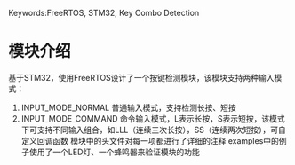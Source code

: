 Keywords:FreeRTOS, STM32, Key Combo Detection
# 模块介绍
  基于STM32，使用FreeRTOS设计了一个按键检测模块，该模块支持两种输入模式：  
  1. INPUT_MODE_NORMAL 普通输入模式，支持检测长按、短按
  2. INPUT_MODE_COMMAND 命令输入模式，L表示长按，S表示短按，该模式下可支持不同输入组合，如LLL（连续三次长按），SS（连续两次短按），可自定义回调函数
  模块中的头文件对每一项都进行了详细的注释
  examples中的例子使用了一个LED灯、一个蜂鸣器来验证模块的功能
